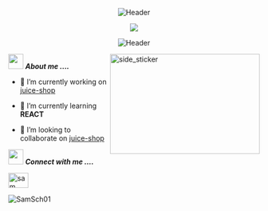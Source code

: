 <div align='center'>
  
  ![Header](https://capsule-render.vercel.app/api?type=Waving&color=gradient&customColorList=4,4,4,4,30) 
</div>

<div align="center">
<img src=https://readme-typing-svg.herokuapp.com?font=Fira+Code&size=30&pause=1000&width=435&lines=Hi!%F0%9F%91%8B%F0%9F%8F%BB%2C+I'm+Sam++%F0%9F%98%81;Welcome+to+my+profile!
></img>



![Header](https://github-profile-trophy.vercel.app/?username=SamSch01)
</div>


<img align="right" width=300px height=200px alt="side_sticker" src="https://media.giphy.com/media/TEnXkcsHrP4YedChhA/giphy.gif" />

<img src="https://media.giphy.com/media/iY8CRBdQXODJSCERIr/giphy.gif" width="30px">&nbsp;***About me ....***
- 🔭 I’m currently working on [juice-shop](https://github.com/juice-shop/juice-shop)

- 🌱 I’m currently learning **REACT**

- 👯 I’m looking to collaborate on [juice-shop](https://github.com/juice-shop/juice-shop)



  

<img src="https://media.giphy.com/media/iY8CRBdQXODJSCERIr/giphy.gif" width="30px">&nbsp;***Connect with me ....***
<p align="left">
<a href="https://linkedin.com/in/sam-flores-orihuela" target="blank"><img align="center" src="https://raw.githubusercontent.com/rahuldkjain/github-profile-readme-generator/master/src/images/icons/Social/linked-in-alt.svg" alt="sam flores orihuela" height="30" width="40" /></a>
</p>


<p><img align="left" src="https://github-readme-stats.vercel.app/api/top-langs?username=samcode011&show_icons=true&locale=en&layout=compact" alt="SamSch01" /></p>





